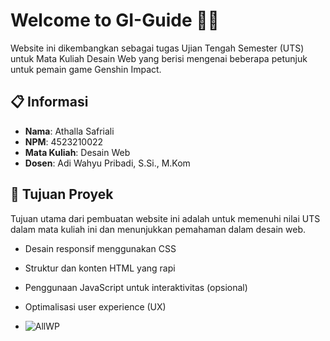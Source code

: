 # Welcome to GI-Guide 🎉🍕

Website ini dikembangkan sebagai tugas Ujian Tengah Semester (UTS) untuk Mata Kuliah Desain Web yang berisi mengenai beberapa petunjuk untuk pemain game Genshin Impact.

## 📋 Informasi
- **Nama**: Athalla Safriali
- **NPM**: 4523210022
- **Mata Kuliah**: Desain Web
- **Dosen**: Adi Wahyu Pribadi, S.Si., M.Kom

## 🎯 Tujuan Proyek
Tujuan utama dari pembuatan website ini adalah untuk memenuhi nilai UTS dalam mata kuliah ini dan menunjukkan pemahaman dalam desain web.

- Desain responsif menggunakan CSS
- Struktur dan konten HTML yang rapi
- Penggunaan JavaScript untuk interaktivitas (opsional)
- Optimalisasi user experience (UX)

- ![AllWP](https://github.com/user-attachments/assets/1c697762-fe7a-4533-a0d7-45ed57e19b0e)
